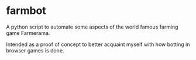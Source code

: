 # farmbot
A python script to automate some aspects of the world famous farming game Farmerama.

Intended as a proof of concept to better acquaint myself with how botting in browser games is done. 
